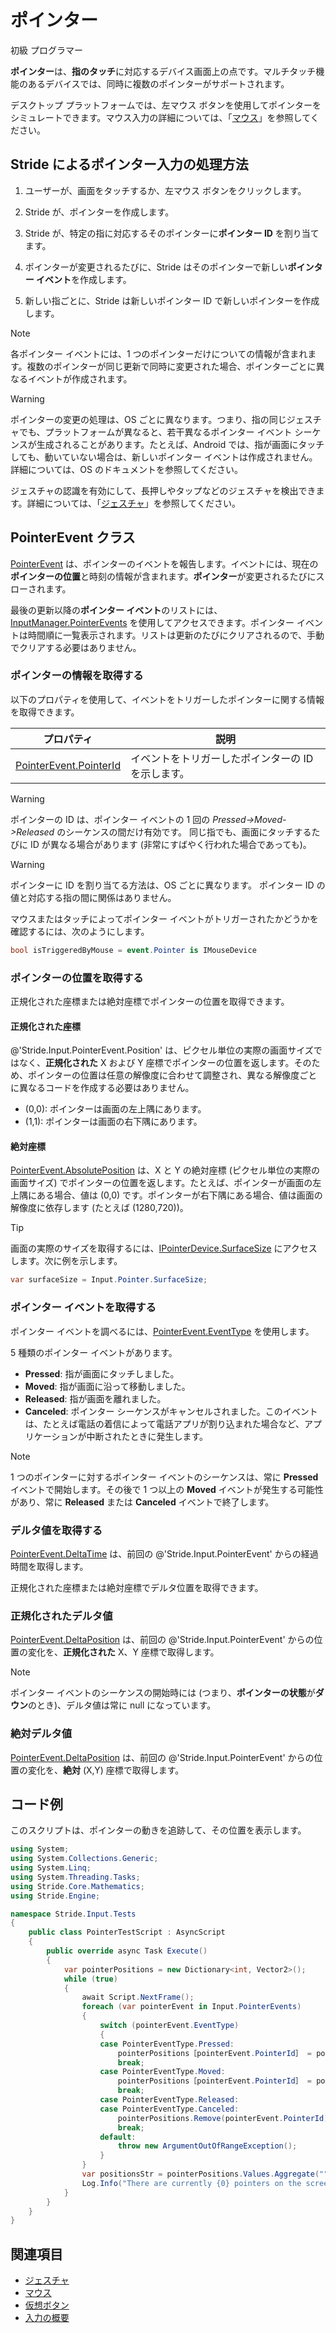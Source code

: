 # ポインター

<span class="badge text-bg-primary">初級</span>
<span class="badge text-bg-success">プログラマー</span>

**ポインター**は、**指のタッチ**に対応するデバイス画面上の点です。マルチタッチ機能のあるデバイスでは、同時に複数のポインターがサポートされます。

デスクトップ プラットフォームでは、左マウス ボタンを使用してポインターをシミュレートできます。マウス入力の詳細については、「[マウス](mouse.md)」を参照してください。

## Stride によるポインター入力の処理方法

1. ユーザーが、画面をタッチするか、左マウス ボタンをクリックします。

2. Stride が、ポインターを作成します。

3. Stride が、特定の指に対応するそのポインターに**ポインター ID** を割り当てます。

4. ポインターが変更されるたびに、Stride はそのポインターで新しい**ポインター イベント**を作成します。

5. 新しい指ごとに、Stride は新しいポインター ID で新しいポインターを作成します。

> [!NOTE]
> 各ポインター イベントには、1 つのポインターだけについての情報が含まれます。複数のポインターが同じ更新で同時に変更された場合、ポインターごとに異なるイベントが作成されます。

> [!WARNING]
> ポインターの変更の処理は、OS ごとに異なります。つまり、指の同じジェスチャでも、プラットフォームが異なると、若干異なるポインター イベント シーケンスが生成されることがあります。たとえば、Android では、指が画面にタッチしても、動いていない場合は、新しいポインター イベントは作成されません。詳細については、OS のドキュメントを参照してください。

ジェスチャの認識を有効にして、長押しやタップなどのジェスチャを検出できます。詳細については、「[ジェスチャ](gestures.md)」を参照してください。

## PointerEvent クラス

[PointerEvent](xref:Stride.Input.PointerEvent) は、ポインターのイベントを報告します。イベントには、現在の**ポインターの位置**と時刻の情報が含まれます。**ポインター**が変更されるたびにスローされます。

最後の更新以降の**ポインター イベント**のリストには、[InputManager.PointerEvents](xref:Stride.Input.InputManager.PointerEvents) を使用してアクセスできます。ポインター イベントは時間順に一覧表示されます。リストは更新のたびにクリアされるので、手動でクリアする必要はありません。

### ポインターの情報を取得する

以下のプロパティを使用して、イベントをトリガーしたポインターに関する情報を取得できます。

|プロパティ | 説明
|--------|-----------
|[PointerEvent.PointerId](xref:Stride.Input.PointerEvent.PointerId) | イベントをトリガーしたポインターの ID を示します。

> [!WARNING]
> ポインターの ID は、ポインター イベントの 1 回の _Pressed->Moved->Released_ のシーケンスの間だけ有効です。
> 同じ指でも、画面にタッチするたびに ID が異なる場合があります (非常にすばやく行われた場合であっても)。

> [!WARNING]
> ポインターに ID を割り当てる方法は、OS ごとに異なります。
> ポインター ID の値と対応する指の間に関係はありません。

マウスまたはタッチによってポインター イベントがトリガーされたかどうかを確認するには、次のようにします。

```cs
bool isTriggeredByMouse = event.Pointer is IMouseDevice
```

### ポインターの位置を取得する

正規化された座標または絶対座標でポインターの位置を取得できます。

#### 正規化された座標

@'Stride.Input.PointerEvent.Position' は、ピクセル単位の実際の画面サイズではなく、**正規化された** X および Y 座標でポインターの位置を返します。そのため、ポインターの位置は任意の解像度に合わせて調整され、異なる解像度ごとに異なるコードを作成する必要はありません。

* (0,0): ポインターは画面の左上隅にあります。
* (1,1): ポインターは画面の右下隅にあります。

#### 絶対座標

[PointerEvent.AbsolutePosition](xref:Stride.Input.PointerEvent.AbsolutePosition) は、X と Y の絶対座標 (ピクセル単位の実際の画面サイズ) でポインターの位置を返します。たとえば、ポインターが画面の左上隅にある場合、値は (0,0) です。ポインターが右下隅にある場合、値は画面の解像度に依存します (たとえば (1280,720))。

> [!TIP]
> 画面の実際のサイズを取得するには、[IPointerDevice.SurfaceSize](xref:Stride.Input.IPointerDevice.SurfaceSize) にアクセスします。次に例を示します。
> ```cs
> var surfaceSize = Input.Pointer.SurfaceSize;
> ```

### ポインター イベントを取得する

ポインター イベントを調べるには、[PointerEvent.EventType](xref:Stride.Input.PointerEvent.EventType) を使用します。

5 種類のポインター イベントがあります。

* **Pressed**: 指が画面にタッチしました。
* **Moved**: 指が画面に沿って移動しました。
* **Released**: 指が画面を離れました。
* **Canceled**: ポインター シーケンスがキャンセルされました。このイベントは、たとえば電話の着信によって電話アプリが割り込まれた場合など、アプリケーションが中断されたときに発生します。

> [!NOTE]
> 1 つのポインターに対するポインター イベントのシーケンスは、常に **Pressed** イベントで開始します。その後で 1 つ以上の **Moved** イベントが発生する可能性があり、常に **Released** または **Canceled** イベントで終了します。

### デルタ値を取得する

[PointerEvent.DeltaTime](xref:Stride.Input.PointerEvent.DeltaTime) は、前回の @'Stride.Input.PointerEvent' からの経過時間を取得します。

正規化された座標または絶対座標でデルタ位置を取得できます。

### 正規化されたデルタ値

[PointerEvent.DeltaPosition](xref:Stride.Input.PointerEvent.DeltaPosition) は、前回の @'Stride.Input.PointerEvent' からの位置の変化を、**正規化された** X、Y 座標で取得します。

> [!NOTE]
> ポインター イベントのシーケンスの開始時には (つまり、**ポインターの状態**が**ダウン**のとき)、デルタ値は常に null になっています。

### 絶対デルタ値

[PointerEvent.DeltaPosition](xref:Stride.Input.PointerEvent.AbsoluteDeltaPosition) は、前回の @'Stride.Input.PointerEvent' からの位置の変化を、**絶対** (X,Y) 座標で取得します。

## コード例

このスクリプトは、ポインターの動きを追跡して、その位置を表示します。

```cs
using System;
using System.Collections.Generic;
using System.Linq;
using System.Threading.Tasks;
using Stride.Core.Mathematics;
using Stride.Engine;

namespace Stride.Input.Tests
{
    public class PointerTestScript : AsyncScript
    {
        public override async Task Execute()
        {
            var pointerPositions = new Dictionary<int, Vector2>();
            while (true)
            {
                await Script.NextFrame();
                foreach (var pointerEvent in Input.PointerEvents)
                {
                    switch (pointerEvent.EventType)
                    {
                    case PointerEventType.Pressed:
                        pointerPositions［pointerEvent.PointerId］ = pointerEvent.Position;
                        break;
                    case PointerEventType.Moved:
                        pointerPositions［pointerEvent.PointerId］ = pointerEvent.Position;
                        break;
                    case PointerEventType.Released:
                    case PointerEventType.Canceled:
                        pointerPositions.Remove(pointerEvent.PointerId);
                        break;
                    default:
                        throw new ArgumentOutOfRangeException();
                    }
                }
                var positionsStr = pointerPositions.Values.Aggregate("", (current, pointer) => current + (pointer.ToString() + ", "));
                Log.Info("There are currently {0} pointers on the screen located at {1}", pointerPositions.Count, positionsStr);
            }
        }
    }
}
```

## 関連項目
* [ジェスチャ](gestures.md)
* [マウス](mouse.md)
* [仮想ボタン](virtual-buttons.md)
* [入力の概要](index.md)
